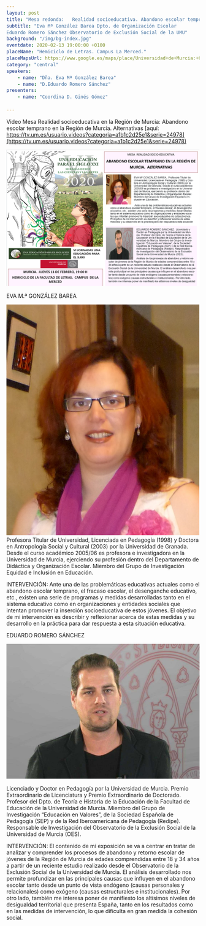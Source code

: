 ```yaml
---
layout: post
title: "Mesa redonda:   Realidad socioeducativa. Abandono escolar temprano en la Región de Murcia.  Alternativas"
subtitle: "Eva Mª González Barea Dpto. de Organización Escolar  
Eduardo Romero Sánchez Observatorio de Exclusión Social de la UMU"
background: "/img/bg-index.jpg"
eventdate: 2020-02-13 19:00:00 +0100
placeName: "Hemiciclo de Letras. Campus La Merced."
placeMapsUrl: https://www.google.es/maps/place/Universidad+de+Murcia:+Campus+de+la+Merced/@37.9879088,-1.1281121,17z/data=!3m1!4b1!4m5!3m4!1s0xd6382053e745fa7:0x6673834210068e48!8m2!3d37.9879046!4d-1.1259234
category: "central"
speakers:
    - name: "Dña. Eva Mª González Barea"
    - name: "D.Eduardo Romero Sánchez"
presenters:
    - name: "Coordina D. Ginés Gómez"
   
---
```

Video Mesa Realidad socioeducativa en la Región de Murcia:  Abandono escolar temprano en la Región de Murcia.  Alternativas [aquí: https://tv.um.es/usuario.videos?categoria=a1b1c2d25e1&serie=24978](https://tv.um.es/usuario.videos?categoria=a1b1c2d25e1&serie=24978)  

![cartel](/img/posts/panrealidad1.png)  


EVA M.ª GONZÁLEZ BAREA  

![cartel](/img/posts/evagonzalezbarea.png)  
 Profesora Titular de Universidad, Licenciada en Pedagogía (1998) y Doctora en Antropología Social y Cultural (2003) por la Universidad de Granada. Desde el curso académico 2005/06 es profesora e investigadora en la Universidad de Murcia, ejerciendo su profesión dentro del Departamento de Didáctica y Organización Escolar. Miembro del Grupo de Investigación Equidad e Inclusión en Educación.  
 
INTERVENCIÓN: Ante una de las problemáticas educativas actuales como el abandono escolar temprano, el fracaso escolar, el desenganche educativo, etc., existen una serie de programas y medidas desarrolladas tanto en el sistema educativo como en organizaciones y entidades sociales que intentan promover la inserción socioeducativa de estos jóvenes. El objetivo de mi intervención es describir y reflexionar acerca de estas medidas y su desarrollo en la práctica para dar respuesta a esta situación educativa.  


EDUARDO ROMERO SÁNCHEZ  

![cartel](/img/posts/eduardoromero.png)  

Licenciado y Doctor en Pedagogía por la Universidad de Murcia. Premio Extraordinario de Licenciatura y Premio Extraordinario de Doctorado. Profesor del Dpto. de Teoría e Historia de la Educación de la Facultad de Educación de la Universidad de Murcia. Miembro del Grupo de Investigación “Educación en Valores”, de la Sociedad Española de Pedagogía (SEP) y de la Red Iberoamericana de Pedagogía (Redipe). Responsable de Investigación del Observatorio de la Exclusión Social de la Universidad de Murcia (OES).  

INTERVENCIÓN:   El contenido de mi exposición se va a centrar en tratar de analizar y comprender los procesos de abandono y retorno escolar de jóvenes de la Región de Murcia de edades comprendidas entre 18 y 34 años a partir de un reciente estudio realizado desde el Observatorio de la Exclusión Social de la Universidad de Murcia. El análisis desarrollado nos permite profundizar en las principales causas que influyen en el abandono escolar tanto desde un punto de vista endógeno (causas personales y relacionales) como exógeno (causas estructurales e institucionales). Por otro lado, también me interesa poner de manifiesto los altísimos niveles de desigualdad territorial que presenta España, tanto en los resultados como en las medidas de intervención, lo que dificulta en gran medida la cohesión social. 
